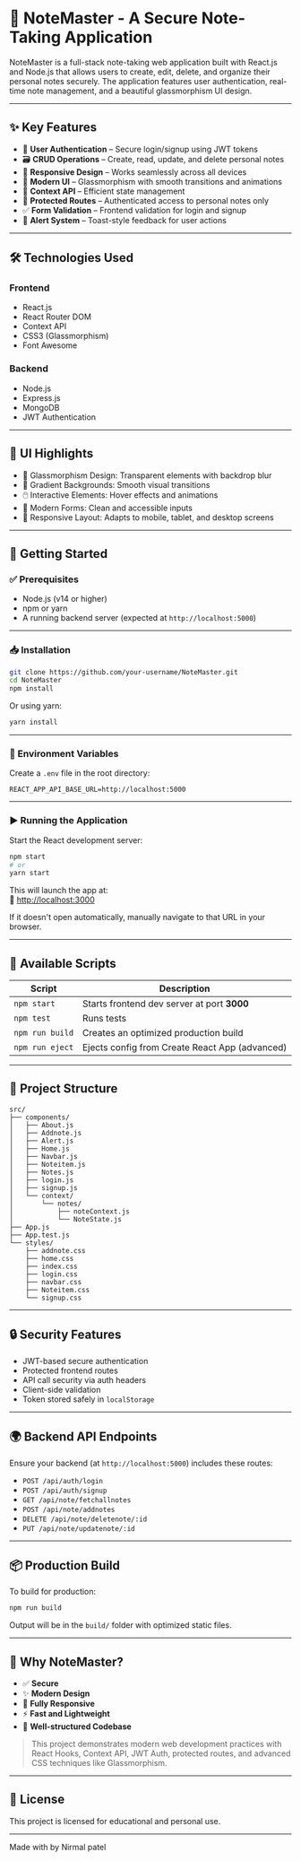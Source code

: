 # 📝 NoteMaster - A Secure Note-Taking Application

NoteMaster is a full-stack note-taking web application built with React.js and Node.js that allows users to create, edit, delete, and organize their personal notes securely. The application features user authentication, real-time note management, and a beautiful glassmorphism UI design.

---

## ✨ Key Features

- 🔐 **User Authentication** – Secure login/signup using JWT tokens
- 🗃️ **CRUD Operations** – Create, read, update, and delete personal notes
- 📱 **Responsive Design** – Works seamlessly across all devices
- 🧊 **Modern UI** – Glassmorphism with smooth transitions and animations
- 🧠 **Context API** – Efficient state management
- 🔐 **Protected Routes** – Authenticated access to personal notes only
- ✅ **Form Validation** – Frontend validation for login and signup
- 🔔 **Alert System** – Toast-style feedback for user actions

---

## 🛠️ Technologies Used

### Frontend
- React.js
- React Router DOM
- Context API
- CSS3 (Glassmorphism)
- Font Awesome

### Backend
- Node.js
- Express.js
- MongoDB
- JWT Authentication

---

## 🎨 UI Highlights

- 🧊 Glassmorphism Design: Transparent elements with backdrop blur
- 🌈 Gradient Backgrounds: Smooth visual transitions
- 🖱️ Interactive Elements: Hover effects and animations
- 🧾 Modern Forms: Clean and accessible inputs
- 📱 Responsive Layout: Adapts to mobile, tablet, and desktop screens

---

## 🚀 Getting Started

### ✅ Prerequisites

- Node.js (v14 or higher)
- npm or yarn
- A running backend server (expected at `http://localhost:5000`)

---

### 📥 Installation

```bash
git clone https://github.com/your-username/NoteMaster.git
cd NoteMaster
npm install
```

Or using yarn:

```bash
yarn install
```

---

### 🔧 Environment Variables

Create a `.env` file in the root directory:

```
REACT_APP_API_BASE_URL=http://localhost:5000
```

---

### ▶️ Running the Application

Start the React development server:

```bash
npm start
# or
yarn start
```

This will launch the app at:  
🔗 [http://localhost:3000](http://localhost:3000)

If it doesn't open automatically, manually navigate to that URL in your browser.

---

## 🧾 Available Scripts

| Script           | Description                                  |
|------------------|----------------------------------------------|
| `npm start`      | Starts frontend dev server at port **3000**  |
| `npm test`       | Runs tests                                   |
| `npm run build`  | Creates an optimized production build        |
| `npm run eject`  | Ejects config from Create React App (advanced) |

---

## 📂 Project Structure

```
src/
├── components/
│   ├── About.js
│   ├── Addnote.js
│   ├── Alert.js
│   ├── Home.js
│   ├── Navbar.js
│   ├── Noteitem.js
│   ├── Notes.js
│   ├── login.js
│   ├── signup.js
│   └── context/
│       └── notes/
│           ├── noteContext.js
│           └── NoteState.js
├── App.js
├── App.test.js
└── styles/
    ├── addnote.css
    ├── home.css
    ├── index.css
    ├── login.css
    ├── navbar.css
    ├── Noteitem.css
    └── signup.css
```

---

## 🔒 Security Features

- JWT-based secure authentication
- Protected frontend routes
- API call security via auth headers
- Client-side validation
- Token stored safely in `localStorage`

---

## 🌍 Backend API Endpoints

Ensure your backend (at `http://localhost:5000`) includes these routes:

- `POST /api/auth/login`
- `POST /api/auth/signup`
- `GET /api/note/fetchallnotes`
- `POST /api/note/addnotes`
- `DELETE /api/note/deletenote/:id`
- `PUT /api/note/updatenote/:id`

---

## 📦 Production Build

To build for production:

```bash
npm run build
```

Output will be in the `build/` folder with optimized static files.

---

## 🌟 Why NoteMaster?

- ✅ **Secure**
- ✨ **Modern Design**
- 📱 **Fully Responsive**
- ⚡ **Fast and Lightweight**
- 🔧 **Well-structured Codebase**

> This project demonstrates modern web development practices with React Hooks, Context API, JWT Auth, protected routes, and advanced CSS techniques like Glassmorphism.

---

## 📄 License

This project is licensed for educational and personal use.

---

Made with by Nirmal patel
